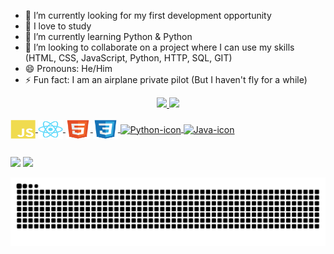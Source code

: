 


- 🔭 I’m currently looking for my first development opportunity
- 📖 I love to study
- 🌱 I’m currently learning Python & Python
- 👯 I’m looking to collaborate on a project where I can use my skills (HTML, CSS, JavaScript, Python, HTTP, SQL, GIT)
- 😄 Pronouns: He/Him
- ⚡ Fun fact: I am an airplane private pilot (But I haven't fly for a while)

<div align="center" style="display: inline_block">
  <a href="https://github.com/EdsonAkaves">
  <img height="180em" src="https://github-readme-stats.vercel.app/api?username=EdsonAkaves&show_icons=true&theme=dracula&include_all_commits=true&count_private=true"/>
  <img height="180em" src="https://github-readme-stats.vercel.app/api/top-langs/?username=EdsonAkaves&layout=compact&langs_count=7&theme=dracula"/>
</div>
  
<div style="display: inline_block"><br>
  
  <img align="center" alt="Js-icon" height="30" width="40" src="https://raw.githubusercontent.com/devicons/devicon/master/icons/javascript/javascript-plain.svg">  
  <img align="center" alt="React-icon" height="30" width="40" src="https://raw.githubusercontent.com/devicons/devicon/master/icons/react/react-original.svg">
  <img align="center" alt="HTML-icon" height="30" width="40" src="https://raw.githubusercontent.com/devicons/devicon/master/icons/html5/html5-original.svg">
  <img align="center" alt="CSS-icon" height="30" width="40" src="https://raw.githubusercontent.com/devicons/devicon/master/icons/css3/css3-original.svg">
  <img align="center" alt="Python-icon" height="30" width="40" src="https://cdn.jsdelivr.net/gh/devicons/devicon/icons/python/python-original.svg" />
  <img align="center" alt="Java-icon" height="30" width="40" src="https://cdn.jsdelivr.net/gh/devicons/devicon/icons/java/java-original-wordmark.svg" />
 

</div>
  
  ##
 
<div> 
 
  <a href = "mailto:edson.akaves@gmail.com"><img src="https://img.shields.io/badge/-Gmail-%23333?style=for-the-badge&logo=gmail&logoColor=white" target="_blank"></a>
  <a href="https://www.linkedin.com/in/edsonakaves/" target="_blank"><img src="https://img.shields.io/badge/-LinkedIn-%230077B5?style=for-the-badge&logo=linkedin&logoColor=white" target="_blank"></a> 
 
  ![Snake animation](https://github.com/EdsonAkaves/EdsonAkaves/blob/output/github-contribution-grid-snake.svg)
  
 
</div>


